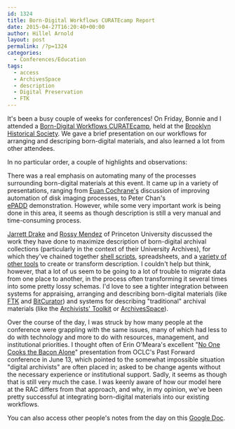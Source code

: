 ```yaml
---
id: 1324
title: Born-Digital Workflows CURATEcamp Report
date: 2015-04-27T16:20:40+00:00
author: Hillel Arnold
layout: post
permalink: /?p=1324
categories:
  - Conferences/Education
tags:
  - access
  - ArchivesSpace
  - description
  - Digital Preservation
  - FTK
---
```

It's been a busy couple of weeks for conferences! On Friday, Bonnie and I attended a <a href="http://wiki.curatecamp.org/index.php/Born-Digital_Workflows_CURATEcamp,_April_23rd_at_Brooklyn_Historical_Society" target="_blank">Born-Digital Workflows CURATEcamp</a>, held at the <a href="http://brooklynhistory.org/" target="_blank">Brooklyn Historical Society</a>. We gave a brief presentation on our workflows for arranging and descriping born-digital materials, and also learned a lot from other attendees.<!--more-->

In no particular order, a couple of highlights and observations:

There was a real emphasis on automating many of the processes surrounding born-digital materials at this event. It came up in a variety of presentations, ranging from <a href="http://www.euancochrane.com/" target="_blank">Euan Cochrane's</a> discussion of improving automation of disk imaging processes, to Peter Chan's <a href="http://suif.stanford.edu/~hangal/epadd/" target="_blank">ePADD</a> demonstration. However, while some very important work is being done in this area, it seems as though description is still a very manual and time-consuming process.

<a href="https://blogs.princeton.edu/mudd/2014/06/meet-mudds-jarrett-m-drake/" target="_blank">Jarrett Drake</a> and <a href="https://blogs.princeton.edu/mudd/author/rmendez/" target="_blank">Rossy Mendez</a> of Princeton University discussed the work they have done to maximize description of born-digital archival collections (particularly in the context of their University Archives), for which they've chained together <a href="https://github.com/pulibrary/sipper" target="_blank">shell scripts</a>, spreadsheets, and a <a href="https://drive.google.com/folderview?id=0B6NCn2bEXEBjaTJLNGJCcHhrS0E&usp=sharing" target="_blank">variety of other tools</a> to create or transform description. I couldn't help but think, however, that a lot of us seem to be going to a lot of trouble to migrate data from one place to another, in the process often transforming it several times into some pretty lossy schemas. I'd love to see a tighter integration between systems for appraising, arranging and describing born-digital materials (like <a href="http://accessdata.com/solutions/digital-forensics/forensic-toolkit-ftk" target="_blank">FTK</a> and <a href="http://www.bitcurator.net/" target="_blank">BitCurator</a>) and systems for describing "traditional" archival materials (like the <a href="http://archiviststoolkit.org/" target="_blank">Archivists' Toolkit</a> or <a href="http://archivesspace.org/" target="_blank">ArchivesSpace</a>).

Over the course of the day, I was struck by how many people at the conference were grappling with the same issues, many of which had less to do with technology and more to do with resources, management, and institutional priorities. I thought often of Erin O'Meara's excellent "<a href="https://www.youtube.com/watch?v=xnQ5G1fH5-8" target="_blank">No One Cooks the Bacon Alone</a>" presentation from OCLC's Past Forward conference in June 13, which pointed to the somewhat impossible situation "digital archivists" are often placed in; asked to be change agents without the necessary experience or institutional support. Sadly, it seems as though that is still very much the case. I was keenly aware of how our model here at the RAC differs from that approach, and why, in my opinion, we've been pretty successful at integrating born-digital materials into our existing workflows.

You can also access other people's notes from the day on this <a href="https://docs.google.com/document/d/1JlEiX0uzOGkyJ-josxRUijxl0APWltqAV1gv-jTYWDo/edit" target="_blank">Google Doc</a>.
